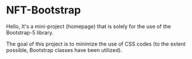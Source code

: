 # NFT-Bootstrap
Hello,
It's a mini-project (homepage) that is solely for the use of the Bootstrap-5 library.

The goal of this project is to minimize the use of CSS codes (to the extent possible, Bootstrap classes have been utilized).
